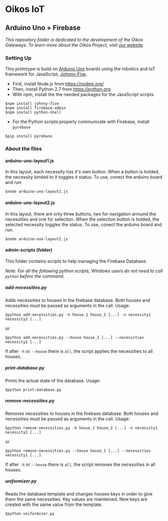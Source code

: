 # Oikos IoT
## Arduino Uno + Firebase

_This repository folder is dedicated to the development of the Oikos Gateways. To learn more about the Oikos Project, visit [our website](http://oikosngo.org)._

### Setting Up

This prototype is build on [Arduino Uno](https://www.arduino.cc/en/Main/ArduinoBoardUno) boards using the robotics and IoT framework for JavaScript, [Johnny-Five](https://github.com/rwaldron/johnny-five).

* First, install Node.js from <https://nodejs.org/>
* Then, install Python 2.7 from <https://python.org>
* With npm, install the the needed packages for the JavaScript scripts
```
$npm install johnny-five
$npm install firebase-admin
$npm install python-shell
```
* For the Python scripts properly communicate with Firebase, install `pyrebase`
```
$pip install pyrebase
```

### About the files

#### arduino-uno-layout1.js

In this layout, each necessity has it's own button. When a button is holded, the necessity binded to it toggles it status. To use, conect the arduino board and run:
```
$node arduino-uno-layout1.js
```

#### arduino-uno-layout2.js

In this layout, there are only three buttons, two for navigation arround the necessities and one for selection. When the selection button is holded, the selected necessity toggles the status. To use, conect the arduino board and run:
```
$node arduino-uno-layout2.js
```

#### admin-scripts (folder)

This folder contains scripts to help managing the Firebase Database.

_Note: For all the following python scripts, Windows users do not need to call `python` before the command._

##### add-necessities.py

Adds necessities to houses in the firebase database. Both houses and necessities must be passed as arguments in the call. Usage:
```
$python add-necessities.py -h house_1 house_2 [...] -n necessity1 necessity2 [...]
```
or
```
$python add-necessities.py --house house_1 [...] --necessities necessity1 [...]
```
If after `-h` or `--house` there is `all`, the script applies the necessities to all houses.

##### print-database.py

Prints the actual state of the database. Usage:
```
$python print-database.py
```

##### remove-necessities.py

Removes necessities to houses in the firebase database. Both houses and necessities must be passed as arguments in the call. Usage:
```
$python remove-necessities.py -h house_1 house_2 [...] -n necessity1 necessity2 [...]
```
or
```
$python remove-necessities.py --house house_1 [...] --necessities necessity1 [...]
```
If after `-h` or `--house` there is `all`, the script removes the necessities in all houses.

##### uniformizer.py

Reads the database template and changes houses keys in order to give them the same necessities. Key values are mainteined. New keys are created with the same value from the template.
```
$python uniformizer.py
```